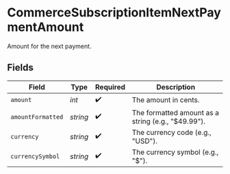 # CommerceSubscriptionItemNextPaymentAmount

Amount for the next payment.


## Fields

| Field                                              | Type                                               | Required                                           | Description                                        |
| -------------------------------------------------- | -------------------------------------------------- | -------------------------------------------------- | -------------------------------------------------- |
| `amount`                                           | *int*                                              | :heavy_check_mark:                                 | The amount in cents.                               |
| `amountFormatted`                                  | *string*                                           | :heavy_check_mark:                                 | The formatted amount as a string (e.g., "$49.99"). |
| `currency`                                         | *string*                                           | :heavy_check_mark:                                 | The currency code (e.g., "USD").                   |
| `currencySymbol`                                   | *string*                                           | :heavy_check_mark:                                 | The currency symbol (e.g., "$").                   |